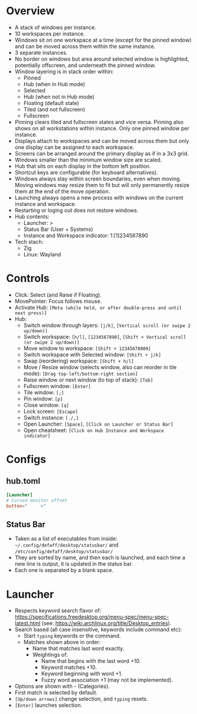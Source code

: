 # Overview

* A stack of windows per instance.
* 10 workspaces per instance.
* Windows sit on one workspace at a time (except for the pinned window) and can be moved across them within the same instance.
* 3 separate instances.
* No border on windows but area around selected window is highlighted, potentially offscreen, and underneath the pinned window.
* Window layering is in stack order within:
  * Pinned
  * Hub (when in Hub mode)
  * Selected
  * Hub (when not in Hub mode)
  * Floating (default state)
  * Tiled (and not fullscreen)
  * Fullscreen
* Pinning clears tiled and fullscreen states and vice versa. Pinning also shows on all workstations within instance. Only one pinned window per instance.
* Displays attach to workspaces and can be moved across them but only one display can be assigned to each workspace.
* Screens can be arranged around the primary display as if in a 3x3 grid.
* Windows smaller than the minimum window size are scaled.
* Hub that sits on each display in the bottom left position.
* Shortcut keys are configurable (for keyboard alternatives).
* Windows always stay within screen boundaries, even when moving. Moving windows may resize them to fit but will only permanently resize them at the end of the move operation.
* Launching always opens a new process with windows on the current instance and workspace.
* Restarting or loging out does not restore windows.
* Hub contents:
  * Launcher: >
  * Status Bar (User + Systems)
  * Instance and Workspace indicator: 1:[1]234567890
* Tech stach:
  * Zig
  * Linux: Wayland

# Controls

* Click: Select (and Raise if Floating).
* MovePointer: Focus follows mouse.
* Activate Hub: `[Meta (while held, or after double-press and until next press)]`
* Hub:
  * Switch window through layers: `[j/k]`, `[Vertical scroll (or swipe 2 up/down)]`
  * Switch workspace: `[h/l]`, `[1234567890]`, `[Shift + Vertical scroll (or swipe 2 up/down)]`
  * Move window to workspace: `[Shift + 12345678909]`
  * Switch workspace with Selected window: `[Shift + j/k]`
  * Swap (reordering) workspace: `[Shift + h/l]`
  * Move / Resize window (selects window, also can reorder in tile mode): `[Drag top-left/bottom-right section]`
  * Raise window or next window (to top of stack): `[Tab]`
  * Fullscreen window: `[Enter]`
  * Tile window: `[;]`
  * Pin window: `[p]`
  * Close window: `[q]`
  * Lock screen: `[Escape]`
  * Switch instance: `[./,]`
  * Open Launcher: `[Space]`, `[Click on Launcher or Status Bar]`
  * Open cheatsheet: `[Click on Hub Instance and Workspace indicator]`

# Configs

## hub.toml

```toml
[Launcher]
# Curved monitor offset
button="     >"
```

## Status Bar

* Taken as a list of executables from inside: `~/.config/defaff/desktop/statusbar/` and `/etc/config/defaff/desktop/statusbar/`
* They are sorted by name, and then each is launched, and each time a new line is output, it is updated in the status bar.
* Each one is separated by a blank space.

# Launcher

* Respects keyword search flavor of:  https://specifications.freedesktop.org/menu-spec/menu-spec-latest.html (see: https://wiki.archlinux.org/title/Desktop_entries).
* Search based (all case insensitive, keywords include command etc):
  * Start `typing` keywords or the command.
  * Matches shown above in order:
    * Name that matches last word exactly.
    * Weightings of:
      * Name that begins with the last word +10.
      * Keyword matches +10.
      * Keyword beginning with word +1.
      * Fuzzy word association +1 (may not be implemented).
* Options are shown with <Name> - <Comment> (Categories).
* First match is selected by default.
* `[Up/down arrows]` change selection, and `typing` resets.
* `[Enter]` launches selection.
